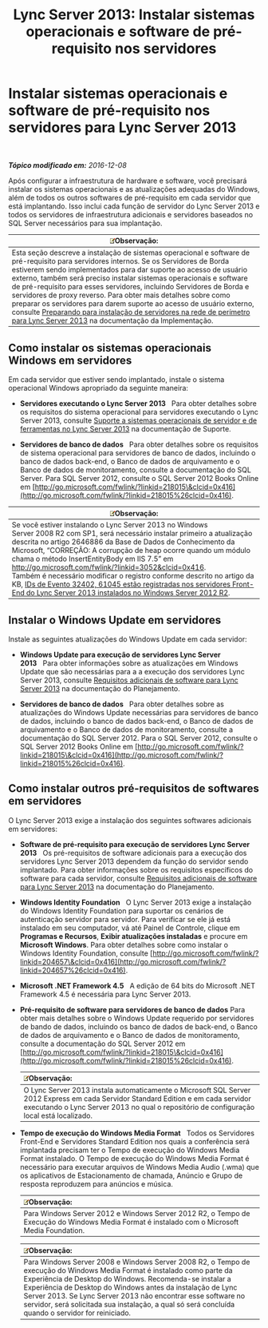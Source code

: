 ﻿---
title: 'Lync Server 2013: Instalar sistemas operacionais e software de pré-requisito nos servidores'
TOCTitle: Instalar sistemas operacionais e software de pré-requisito nos servidores
ms:assetid: 055991e0-5aeb-43fc-a7ba-d4b02316d73b
ms:mtpsurl: https://technet.microsoft.com/pt-br/library/Gg398103(v=OCS.15)
ms:contentKeyID: 49305733
ms.date: 12/10/2016
mtps_version: v=OCS.15
ms.translationtype: HT
---

# Instalar sistemas operacionais e software de pré-requisito nos servidores para Lync Server 2013

 

_**Tópico modificado em:** 2016-12-08_

Após configurar a infraestrutura de hardware e software, você precisará instalar os sistemas operacionais e as atualizações adequadas do Windows, além de todos os outros softwares de pré-requisito em cada servidor que está implantando. Isso inclui cada função de servidor do Lync Server 2013 e todos os servidores de infraestrutura adicionais e servidores baseados no SQL Server necessários para sua implantação.

<table>
<thead>
<tr class="header">
<th><img src="images/Gg425756.note(OCS.15).gif" title="note" alt="note" />Observação:</th>
</tr>
</thead>
<tbody>
<tr class="odd">
<td>Esta seção descreve a instalação de sistemas operacional e software de pré-requisito para servidores internos. Se os Servidores de Borda estiverem sendo implementados para dar suporte ao acesso de usuário externo, também será preciso instalar sistemas operacionais e software de pré-requisito para esses servidores, incluindo Servidores de Borda e servidores de proxy reverso. Para obter mais detalhes sobre como preparar os servidores para darem suporte ao acesso de usuário externo, consulte <a href="lync-server-2013-preparing-for-installation-of-servers-in-the-perimeter-network.md">Preparando para instalação de servidores na rede de perímetro para Lync Server 2013</a> na documentação da Implementação.</td>
</tr>
</tbody>
</table>


## Como instalar os sistemas operacionais Windows em servidores

Em cada servidor que estiver sendo implantado, instale o sistema operacional Windows apropriado da seguinte maneira:

  - **Servidores executando o Lync Server 2013**   Para obter detalhes sobre os requisitos do sistema operacional para servidores executando o Lync Server 2013, consulte [Suporte a sistemas operacionais de servidor e de ferramentas no Lync Server 2013](lync-server-2013-server-and-tools-operating-system-support.md) na documentação de Suporte.

  - **Servidores de banco de dados**   Para obter detalhes sobre os requisitos de sistema operacional para servidores de banco de dados, incluindo o banco de dados back-end, o Banco de dados de arquivamento e o Banco de dados de monitoramento, consulte a documentação do SQL Server. Para SQL Server 2012, consulte o SQL Server 2012 Books Online em [http://go.microsoft.com/fwlink/?linkid=218015\&clcid=0x416](http://go.microsoft.com/fwlink/?linkid=218015%26clcid=0x416).

<table>
<thead>
<tr class="header">
<th><img src="images/Gg425756.note(OCS.15).gif" title="note" alt="note" />Observação:</th>
</tr>
</thead>
<tbody>
<tr class="odd">
<td>Se você estiver instalando o Lync Server 2013 no Windows Server 2008 R2 com SP1, será necessário instalar primeiro a atualização descrita no artigo 2646886 da Base de Dados de Conhecimento da Microsoft, “CORREÇÃO: A corrupção de heap ocorre quando um módulo chama o método InsertEntityBody em IIS 7.5” em <a href="http://go.microsoft.com/fwlink/?linkid=3052%26clcid=0x416" class="uri">http://go.microsoft.com/fwlink/?linkid=3052&amp;clcid=0x416</a>.<br />
Também é necessário modificar o registro conforme descrito no artigo da KB, <a href="http://go.microsoft.com/fwlink/p/?linkid=506893">IDs de Evento 32402, 61045 estão registradas nos servidores Front-End do Lync Server 2013 instalados no Windows Server 2012 R2</a>.</td>
</tr>
</tbody>
</table>


## Instalar o Windows Update em servidores

Instale as seguintes atualizações do Windows Update em cada servidor:

  - **Windows Update para execução de servidores Lync Server 2013**   Para obter informações sobre as atualizações em Windows Update que são necessárias para a a execução dos servidores Lync Server 2013, consulte [Requisitos adicionais de software para Lync Server 2013](lync-server-2013-additional-software-requirements.md) na documentação do Planejamento.

  - **Servidores de banco de dados**   Para obter detalhes sobre as atualizações do Windows Update necessárias para servidores de banco de dados, incluindo o banco de dados back-end, o Banco de dados de arquivamento e o Banco de dados de monitoramento, consulte a documentação do SQL Server 2012. Para o SQL Server 2012, consulte o SQL Server 2012 Books Online em [http://go.microsoft.com/fwlink/?linkid=218015\&clcid=0x416](http://go.microsoft.com/fwlink/?linkid=218015%26clcid=0x416).

## Como instalar outros pré-requisitos de softwares em servidores

O Lync Server 2013 exige a instalação dos seguintes softwares adicionais em servidores:

  - **Software de pré-requisito para execução de servidores Lync Server 2013**   Os pré-requisitos de software adicionais para a execução dos servidores Lync Server 2013 dependem da função do servidor sendo implantado. Para obter informações sobre os requisitos específicos do software para cada servidor, consulte [Requisitos adicionais de software para Lync Server 2013](lync-server-2013-additional-software-requirements.md) na documentação do Planejamento.

  - **Windows Identity Foundation**   O Lync Server 2013 exige a instalação do Windows Identity Foundation para suportar os cenários de autenticação servidor para servidor. Para verificar se ele já está instalado em seu computador, vá até Painel de Controle, clique em **Programas e Recursos**, **Exibir atualizações instaladas** e procure em **Microsoft Windows**. Para obter detalhes sobre como instalar o Windows Identity Foundation, consulte [http://go.microsoft.com/fwlink/?linkid=204657\&clcid=0x416](http://go.microsoft.com/fwlink/?linkid=204657%26clcid=0x416).

  - **Microsoft .NET Framework 4.5**   A edição de 64 bits do Microsoft .NET Framework 4.5 é necessária para Lync Server 2013.

  - **Pré-requisito de software para servidores de banco de dados** Para obter mais detalhes sobre o Windows Update requerido por servidores de bando de dados, incluindo os banco de dados de back-end, o Banco de dados de arquivamento e o Banco de dados de monitoramento, consulte a documentação do SQL Server 2012 em [http://go.microsoft.com/fwlink/?linkid=218015\&clcid=0x416](http://go.microsoft.com/fwlink/?linkid=218015%26clcid=0x416).
    
    <table>
    <thead>
    <tr class="header">
    <th><img src="images/Gg425756.note(OCS.15).gif" title="note" alt="note" />Observação:</th>
    </tr>
    </thead>
    <tbody>
    <tr class="odd">
    <td>O Lync Server 2013 instala automaticamente o Microsoft SQL Server 2012 Express em cada Servidor Standard Edition e em cada servidor executando o Lync Server 2013 no qual o repositório de configuração local está localizado.</td>
    </tr>
    </tbody>
    </table>


  - **Tempo de execução do Windows Media Format**   Todos os Servidores Front-End e Servidores Standard Edition nos quais a conferência será implantada precisam ter o Tempo de execução do Windows Media Format instalado. O Tempo de execução do Windows Media Format é necessário para executar arquivos de Windows Media Audio (.wma) que os aplicativos de Estacionamento de chamada, Anúncio e Grupo de resposta reproduzem para anúncios e música.
    
    <table>
    <thead>
    <tr class="header">
    <th><img src="images/Gg425756.note(OCS.15).gif" title="note" alt="note" />Observação:</th>
    </tr>
    </thead>
    <tbody>
    <tr class="odd">
    <td>Para Windows Server 2012 e Windows Server 2012 R2, o Tempo de Execução do Windows Media Format é instalado com o Microsoft Media Foundation.</td>
    </tr>
    </tbody>
    </table>
    
    <table>
    <thead>
    <tr class="header">
    <th><img src="images/Gg425756.note(OCS.15).gif" title="note" alt="note" />Observação:</th>
    </tr>
    </thead>
    <tbody>
    <tr class="odd">
    <td>Para Windows Server 2008 e Windows Server 2008 R2, o Tempo de execução do Windows Media Format é instalado como parte da Experiência de Desktop do Windows. Recomenda-se instalar a Experiência de Desktop do Windows antes da instalação de Lync Server 2013. Se Lync Server 2013 não encontrar esse software no servidor, será solicitada sua instalação, a qual só será concluída quando o servidor for reiniciado.</td>
    </tr>
    </tbody>
    </table>

